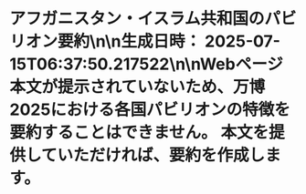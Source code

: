 # アフガニスタン・イスラム共和国のパビリオン要約\n\n**生成日時：** 2025-07-15T06:37:50.217522\n\nWebページ本文が提示されていないため、万博2025における各国パビリオンの特徴を要約することはできません。  本文を提供していただければ、要約を作成します。
